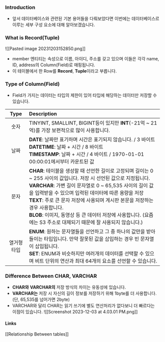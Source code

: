### Introduction
- 앞서 데이터베이스와 관련된 기본 용어들을 다뤄보았다면 이번에는 데이터베이스르 이루는 세부 구성 요소에 대해 알아보겠습니다.

### What is Record(Tuple)
![[Pasted image 20231203152850.png]]
- member 엔티티는 속성으로 이름, 아이디, 주소를 갖고 있으며 이들은 각각 name, ID, address의 Column(Field)로 매핑됩니다. 
- 이 테이블에서 한 Row를 **Record**, **Tuple**이라고 부릅니다.

### Type of Column(Field)
- Field가 가지는 데이터는 타입의 제한이 있어 타입에 해당하는 데이터만 저장할 수 있습니다. 

|    Type     | Description                                                                                                                                                                                                                                                                                                                                                                                                                                             | 
|:-----------:|:------------------------------------------------------------------------------------------------------------------------------------------------------------------------------------------------------------------------------------------------------------------------------------------------------------------------------------------------------------------------------------------------------------------------------------------------------- | 
|    숫자     | TINYINT, SMALLINT, BIGINT등이 있지만 **INT**(-21억 ~ 21억)를 가장 보편적으로 많이 사용합니다.                                                                                                                                                                                                                                                                                                                                                                  |
|    날짜     | **DATE**: 날짜만 표기하며 시간은 표기되지 않습니다. / 3 바이트 <br> **DATETIME**: 날짜 + 시간 / 8 바이트 <br> **TIMESTAMP**: 날짜 + 시간 / 4 바이트 / 1970-01-01 00:00:01에서부터 카운트된 값 |
|    문자     | **CHAR**: 테이블을 생성할 때 선언한 길이로 고정되며 길이는 0 ~ 255 사이의 값입니다. 저장 시 선언된 값으로 지정됩니다. <br> **VARCHAR**: 가변 길이 문자열로 0 ~ 65,535 사이의 길이 값을 입력받을 수 있으며 입력된 데이터에 따른 용량을 저장 <br> **TEXT**: 주로 큰 문자 저장에 사용되며 게시판 본문을 저장하는 경우 사용합니다. <br> **BLOB**: 이미지, 동영상 등 큰 데이터 저장에 사용합니다. (요즘에는 S3 주소로 대체되기 때문에 잘 사용되지 않습니다.) |
| 열거형 타입 | **ENUM**: 원하는 문자열들을 선언하고 그 중 하나의 값만을 받아들이는 타입입니다. 만약 잘못된 값을 삽입하는 경우 빈 문자열이 삽입됩니다.  <br> **SET**: ENUM과 비슷하지만 여러개의 데이터를 선택할 수 있으며 비트 단위의 연산과 최대 64개의 요소를 선언할 수 있습니다.                                                                                                                                                                                                                                                                                                                                                                                       

### Difference Between CHAR, VARCHAR
- **CHAR와** **VARCHAR의** 저장 방식의 차이는 유동성에 있습니다. 
- **VARCHAR는** 저장 시 자신의 길이 정보를 저장하기 위해 1byte를 더 사용합니다. (단, 65,535를 넘어가면 2byte)
- VARCHAR와 달리 CHAR는 읽기 쓰기에 별도 연산처리가 없다보니 더 빠르다는 이점이 있습니다. 
![[Screenshot 2023-12-03 at 4.03.01 PM.png]]

#### Links
[[Relationship Between tables]]
